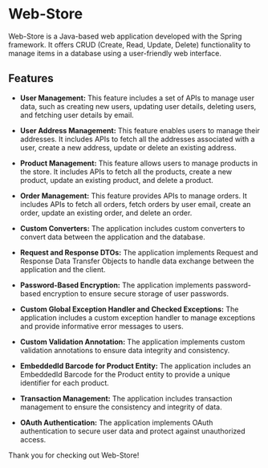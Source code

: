# Web-Store

Web-Store is a Java-based web application developed with the Spring framework. It offers CRUD (Create, Read, Update, Delete) functionality to manage items in a database using a user-friendly web interface.

## Features

* **User Management:** This feature includes a set of APIs to manage user data, such as creating new users, updating user details, deleting users, and fetching user details by email.

* **User Address Management:** This feature enables users to manage their addresses. It includes APIs to fetch all the addresses associated with a user, create a new address, update or delete an existing address.

* **Product Management:** This feature allows users to manage products in the store. It includes APIs to fetch all the products, create a new product, update an existing product, and delete a product.

* **Order Management:** This feature provides APIs to manage orders. It includes APIs to fetch all orders, fetch orders by user email, create an order, update an existing order, and delete an order.

* **Custom Converters:** The application includes custom converters to convert data between the application and the database.

* **Request and Response DTOs:** The application implements Request and Response Data Transfer Objects to handle data exchange between the application and the client.

* **Password-Based Encryption:** The application implements password-based encryption to ensure secure storage of user passwords.

* **Custom Global Exception Handler and Checked Exceptions:** The application includes a custom exception handler to manage exceptions and provide informative error messages to users.

* **Custom Validation Annotation:** The application implements custom validation annotations to ensure data integrity and consistency.

* **EmbeddedId Barcode for Product Entity:** The application includes an EmbeddedId Barcode for the Product entity to provide a unique identifier for each product.

* **Transaction Management:** The application includes transaction management to ensure the consistency and integrity of data.

* **OAuth Authentication:** The application implements OAuth authentication to secure user data and protect against unauthorized access.

Thank you for checking out Web-Store!
